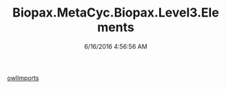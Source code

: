 ﻿---
title: Biopax.MetaCyc.Biopax.Level3.Elements
date: 6/16/2016 4:56:56 AM
---

[owlImports](T-Biopax.MetaCyc.Biopax.Level3.Elements.owlImports.html)
